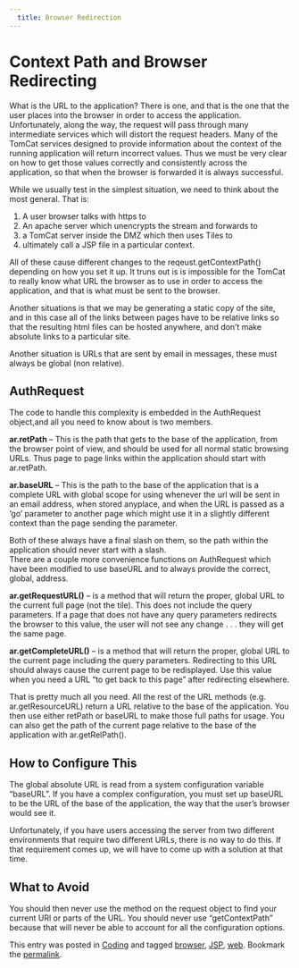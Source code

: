 ```yaml
---
  title: Browser Redirection
---
```

#  Context Path and Browser Redirecting

What is the URL to the application? There is one, and that is the one that the user places into the browser in order to access the application. Unfortunately, along the way, the request will pass through many intermediate services which will distort the request headers. Many of the TomCat services designed to provide information about the context of the running application will return incorrect values. Thus we must be very clear on how to get those values correctly and consistently across the application, so that when the browser is forwarded it is always successful.  

While we usually test in the simplest situation, we need to think about the most general. That is:  

1) A user browser talks with https to  
2) An apache server which unencrypts the stream and forwards to  
3) a TomCat server inside the DMZ which then uses Tiles to  
4) ultimately call a JSP file in a particular context.  

All of these cause different changes to the reqeust.getContextPath() depending on how you set it up. It truns out is is impossible for the TomCat to really know what URL the browser as to use in order to access the application, and that is what must be sent to the browser.  

Another situations is that we may be generating a static copy of the site, and in this case all of the links between pages have to be relative links so that the resulting html files can be hosted anywhere, and don’t make absolute links to a particular site.  

Another situation is URLs that are sent by email in messages, these must always be global (non relative).

## AuthRequest

The code to handle this complexity is embedded in the AuthRequest object,and all you need to know about is two members.  

**ar.retPath** – This is the path that gets to the base of the application, from the browser point of view, and should be used for all normal static browsing URLs. Thus page to page links within the application should start with ar.retPath. 

**ar.baseURL** – This is the path to the base of the application that is a complete URL with global scope for using whenever the url will be sent in an email address, when stored anyplace, and when the URL is passed as a ‘go’ parameter to another page which might use it in a slightly different context than the page sending the parameter.  

Both of these always have a final slash on them, so the path within the application should never start with a slash.  
There are a couple more convenience functions on AuthRequest which have been modified to use baseURL and to always provide the correct, global, address. 

**ar.getRequestURL()** – is a method that will return the proper, global URL to the current full page (not the tile). This does not include the query parameters. If a page that does not have any query parameters redirects the browser to this value, the user will not see any change . . . they will get the same page.  

**ar.getCompleteURL()** – is a method that will return the proper, global URL to the current page including the query parameters. Redirecting to this URL should always cause the current page to be redisplayed. Use this value when you need a URL “to get back to this page” after redirecting elsewhere. 

That is pretty much all you need. All the rest of the URL methods (e.g. ar.getResourceURL) return a URL relative to the base of the application. You then use either retPath or baseURL to make those full paths for usage. You can also get the path of the current page relative to the base of the application with ar.getRelPath().

## How to Configure This

The global absolute URL is read from a system configuration variable “baseURL”. If you have a complex configuration, you must set up baseURL to be the URL of the base of the application, the way that the user’s browser would see it. 
 
Unfortunately, if you have users accessing the server from two different environments that require two different URLs, there is no way to do this. If that requirement comes up, we will have to come up with a solution at that time.

## What to Avoid

You should then never use the method on the request object to find your current URl or parts of the URL. You should never use “getContextPath” because that will never be able to account for all the configuration options.

This entry was posted in [Coding](https://agiletribe.purplehillsbooks.com/category/coding/) and tagged [browser](https://agiletribe.purplehillsbooks.com/tag/browser/), [JSP](https://agiletribe.purplehillsbooks.com/tag/jsp/), [web](https://agiletribe.purplehillsbooks.com/tag/web/). Bookmark the [permalink](https://agiletribe.purplehillsbooks.com/2011/10/14/12-context-path-and-browser-redirecting/ "Permalink to #12 context path and browser redirecting").